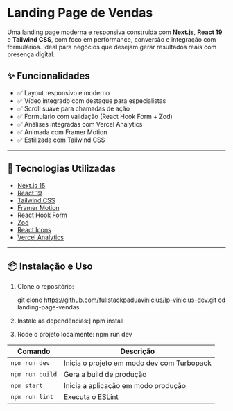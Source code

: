 # Landing Page de Vendas

Uma landing page moderna e responsiva construída com **Next.js**, **React 19** e **Tailwind CSS**, com foco em performance, conversão e integração com formulários. Ideal para negócios que desejam gerar resultados reais com presença digital.

## ✨ Funcionalidades

- ✅ Layout responsivo e moderno
- ✅ Vídeo integrado com destaque para especialistas
- ✅ Scroll suave para chamadas de ação
- ✅ Formulário com validação (React Hook Form + Zod)
- ✅ Análises integradas com Vercel Analytics
- ✅ Animada com Framer Motion
- ✅ Estilizada com Tailwind CSS

---

## 🚀 Tecnologias Utilizadas

- [Next.js 15](https://nextjs.org/)
- [React 19](https://reactjs.org/)
- [Tailwind CSS](https://tailwindcss.com/)
- [Framer Motion](https://www.framer.com/motion/)
- [React Hook Form](https://react-hook-form.com/)
- [Zod](https://zod.dev/)
- [React Icons](https://react-icons.github.io/react-icons/)
- [Vercel Analytics](https://vercel.com/analytics)

---

## 📦 Instalação e Uso

1. Clone o repositório:

 
   git clone https://github.com/fullstackpaduavinicius/lp-vinicius-dev.git
   cd landing-page-vendas
2. Instale as dependências:]
   npm install
3. Rode o projeto localmente:
   npm run dev 


| Comando         | Descrição                                  |
| --------------- | ------------------------------------------ |
| `npm run dev`   | Inicia o projeto em modo dev com Turbopack |
| `npm run build` | Gera a build de produção                   |
| `npm start`     | Inicia a aplicação em modo produção        |
| `npm run lint`  | Executa o ESLint                           |



